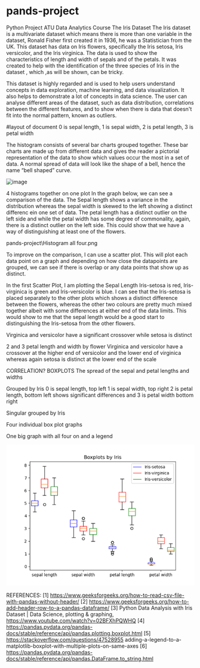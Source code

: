 # pands-project
Python Project ATU Data Analytics Course
The Iris Dataset
The Iris dataset is a multivariate dataset which means there is more than one variable in the dataset, Ronald Fisher first created it in 1936, he was a Statistician from the UK. This dataset has data on Iris flowers, specifically the Iris setosa, Iris versicolor, and the Iris virginica. The data is used to show the characteristics of length and width of sepals and of the petals.
It was created to help with the identification of the three species of Iris in the dataset , which ,as will be shown, can be tricky.

This dataset is highly regarded and is used to help users understand concepts in data exploration, machine learning, and data visualization. It also helps to demonstrate a lot of concepts in data science. The user can analyse different areas of the dataset, such as data distribution, correlations between the different features, and to show when there is data that doesn't fit into the normal pattern, known as outliers.

#layout of document
0 is sepal length, 1 is sepal width, 2 is petal length, 3 is petal width

The histogram consists of several bar charts grouped together. These bar charts are made up from different data and gives the reader a pictorial representation of the data to show which values occur the most in a set of data.
A normal spread of data will look like the shape of a bell, hence the name “bell shaped” curve.

 ![image](https://github.com/kevinsenan/pands-project/assets/125194484/9dbfa69f-0e6e-4779-8ff7-a3d32d84a484)


4 histograms together on one plot
In the graph below, we can see a comparison of the data. The Sepal length shows a variance in the distribution whereas the sepal width is skewed to the left showing a distinct differenc ein one set of data. The petal length has a distinct outlier on the left side and while the petal width has some degree of commonality, again, there is a distinct outlier on the left side. This could show that we have a way of distinguishing at least one of the flowers.

pands-project\Histogram all four.png

To improve on the comparison, I can use a scatter plot. This will plot each data point on a graph and depending on how close the datapoints are grouped, we can see if there is overlap or any data points that show up as distinct.

In the first Scatter Plot, I am plotting the Sepal Length Iris-setosa is red, Iris-virginica is green and Iris-versicolor is blue. I can see that the Iris-setosa is placed separately to the other plots which shows a distinct difference between the flowers, whereas the other two colours are pretty much mixed together albeit with some differences at either end of the data limits. This would show to me that the sepal length would be a good start to distinguishing the Iris-setosa from the other flowers.


Virginica and versicolor have a significant crossover while setosa is distinct

2 and 3 petal length and width by flower
Virginica and versicolor have a crossover at the higher end of versicolor and the lower end of virginica whereas again setosa is distinct at the lower end of the scale

CORRELATION?
BOXPLOTS
The spread of the sepal and petal lengths and widths

Grouped by Iris 
0 is sepal length, top left
1 is sepal width, top right
2 is petal length, bottom left shows significant differences and 
3 is petal width bottom right

Singular grouped by Iris

Four individual box plot graphs

One big graph with all four on and a legend

![Alt text](Boxplot%20comparison.png)


REFERENCES:
[1] https://www.geeksforgeeks.org/how-to-read-csv-file-with-pandas-without-header/
[2] https://www.geeksforgeeks.org/how-to-add-header-row-to-a-pandas-dataframe/ 
[3] Python Data Analysis with Iris Dataset | Data Science, plotting & graphing, https://www.youtube.com/watch?v=02BFXhPQWHQ
[4] https://pandas.pydata.org/pandas-docs/stable/reference/api/pandas.plotting.boxplot.html
[5] https://stackoverflow.com/questions/47528955 adding-a-legend-to-a-matplotlib-boxplot-with-multiple-plots-on-same-axes
[6] https://pandas.pydata.org/pandas-docs/stable/reference/api/pandas.DataFrame.to_string.html
